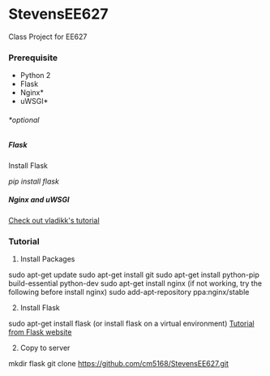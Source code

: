 # StevensEE627
Class Project for EE627

### Prerequisite
* Python 2
* Flask
* Nginx*
* uWSGI*

###### *optional


##### Flask
Install Flask

_pip install flask_

##### Nginx and uWSGI 
[Check out vladikk's tutorial](http://vladikk.com/2013/09/12/serving-flask-with-nginx-on-ubuntu/)

### Tutorial

1. Install Packages

sudo apt-get update
sudo apt-get install git
sudo apt-get install python-pip build-essential python-dev
sudo apt-get install nginx
(if not working, try the following before install nginx)
sudo add-apt-repository ppa:nginx/stable

2. Install Flask

sudo apt-get install flask
(or install flask on a virtual environment)
[Tutorial from Flask website](http://flask.pocoo.org/docs/0.10/installation/)

2. Copy to server

mkdir flask
git clone https://github.com/cm5168/StevensEE627.git

